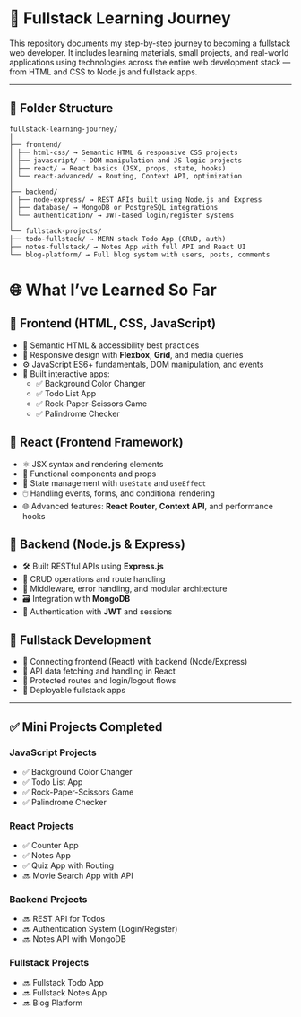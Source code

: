 # 🧠 Fullstack Learning Journey

This repository documents my step-by-step journey to becoming a fullstack web developer. It includes learning materials, small projects, and real-world applications using technologies across the entire web development stack — from HTML and CSS to Node.js and fullstack apps.

---

## 📁 Folder Structure
```
fullstack-learning-journey/
│
├── frontend/
│ ├── html-css/ → Semantic HTML & responsive CSS projects
│ ├── javascript/ → DOM manipulation and JS logic projects
│ ├── react/ → React basics (JSX, props, state, hooks)
│ └── react-advanced/ → Routing, Context API, optimization
│
├── backend/
│ ├── node-express/ → REST APIs built using Node.js and Express
│ ├── database/ → MongoDB or PostgreSQL integrations
│ └── authentication/ → JWT-based login/register systems
│
└── fullstack-projects/
├── todo-fullstack/ → MERN stack Todo App (CRUD, auth)
├── notes-fullstack/ → Notes App with full API and React UI
└── blog-platform/ → Full blog system with users, posts, comments
```
# 🌐 What I’ve Learned So Far

## 🔹 Frontend (HTML, CSS, JavaScript)
- 🧱 Semantic HTML & accessibility best practices  
- 🎨 Responsive design with **Flexbox**, **Grid**, and media queries  
- ⚙️ JavaScript ES6+ fundamentals, DOM manipulation, and events  
- 🧩 Built interactive apps:  
  - ✅ Background Color Changer  
  - ✅ Todo List App  
  - ✅ Rock-Paper-Scissors Game  
  - ✅ Palindrome Checker  

## 🔹 React (Frontend Framework)
- ⚛️ JSX syntax and rendering elements  
- 🧩 Functional components and props  
- 🔁 State management with `useState` and `useEffect`  
- 🖱️ Handling events, forms, and conditional rendering  
- 🌐 Advanced features: **React Router**, **Context API**, and performance hooks  

## 🔹 Backend (Node.js & Express)
- 🛠️ Built RESTful APIs using **Express.js**  
- 🔄 CRUD operations and route handling  
- 🔐 Middleware, error handling, and modular architecture  
- 🗃️ Integration with **MongoDB**  
- 🔐 Authentication with **JWT** and sessions  

## 🔹 Fullstack Development
- 🔗 Connecting frontend (React) with backend (Node/Express)  
- 📡 API data fetching and handling in React  
- 🔐 Protected routes and login/logout flows  
- 🚀 Deployable fullstack apps  

---

## ✅ Mini Projects Completed

### JavaScript Projects
- ✅ Background Color Changer  
- ✅ Todo List App  
- ✅ Rock-Paper-Scissors Game  
- ✅ Palindrome Checker  

### React Projects
- ✅ Counter App  
- ✅ Notes App  
- ✅ Quiz App with Routing  
- 🔜 Movie Search App with API  

### Backend Projects
- 🔜 REST API for Todos  
- 🔜 Authentication System (Login/Register)  
- 🔜 Notes API with MongoDB  

### Fullstack Projects
- 🔜 Fullstack Todo App  
- 🔜 Fullstack Notes App  
- 🔜 Blog Platform  

